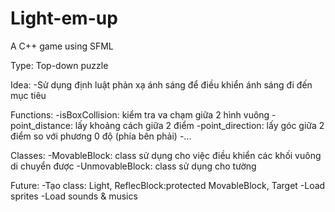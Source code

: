# Light-em-up
A C++ game using SFML

Type: Top-down puzzle

Idea:
  -Sử dụng định luật phản xạ ánh sáng để điều khiển ánh sáng đi đến mục tiêu
  
Functions:
  -isBoxCollision: kiểm tra va chạm giữa 2 hình vuông
  -point_distance: lấy khoảng cách giữa 2 điểm
  -point_direction: lấy góc giữa 2 điểm so với phương 0 độ (phía bên phải)
  -...
  
Classes:
  -MovableBlock: class sử dụng cho việc điều khiển các khối vuông di chuyển được
  -UnmovableBlock: class sử dụng cho tường
  
Future:
  -Tạo class: Light, ReflecBlock:protected MovableBlock, Target
  -Load sprites
  -Load sounds & musics
